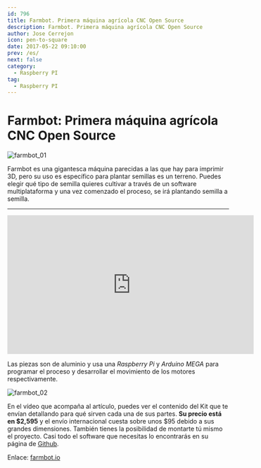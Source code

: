 ```yaml
---
id: 796
title: Farmbot. Primera máquina agrícola CNC Open Source
description: Farmbot. Primera máquina agrícola CNC Open Source
author: Jose Cerrejon
icon: pen-to-square
date: 2017-05-22 09:10:00
prev: /es/
next: false
category:
  - Raspberry PI
tag:
  - Raspberry PI
---
```


# Farmbot: Primera máquina agrícola CNC Open Source

![farmbot_01](/images/2017/05/farmbot_01.png)

Farmbot es una gigantesca máquina parecidas a las que hay para imprimir 3D, pero su uso es específico para plantar semillas es un terreno. Puedes elegir qué tipo de semilla quieres cultivar a través de un software multiplataforma y una vez comenzado el proceso, se irá plantando semilla a semilla.

- - -
<iframe width="560" height="315" src="https://www.youtube.com/embed/bU9Xdeoc_O8?rel=0" frameborder="0" allowfullscreen></iframe>

Las piezas son de aluminio y usa una *Raspberry Pi* y *Arduino MEGA* para programar el proceso y desarrollar el movimiento de los motores respectivamente.

![farmbot_02](/images/2017/05/farmbot_02.png)

En el vídeo que acompaña al artículo, puedes ver el contenido del Kit que te envían detallando para qué sirven cada una de sus partes. **Su precio está en $2,595** y el envío internacional cuesta sobre unos $95 debido a sus grandes dimensiones. También tienes la posibilidad de montarte tú mismo el proyecto. Casi todo el software que necesitas lo encontrarás en su página de [Github](https://github.com/farmbot).

Enlace: [farmbot.io](https://farmbot.io/)